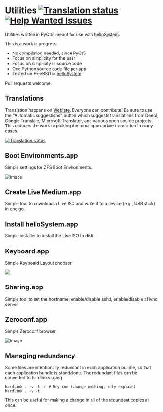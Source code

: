 # Utilities [![Translation status](https://hosted.weblate.org/widgets/hellosystem/-/svg-badge.svg)](https://hosted.weblate.org/engage/hellosystem/) [![Help Wanted Issues](https://img.shields.io/github/issues/helloSystem/Utilities/help%20wanted)](https://github.com/helloSystem/Utilities/issues?q=is%3Aissue+is%3Aopen+label%3A%22help+wanted%22)

Utilities written in PyQt5, meant for use with [helloSystem](https://hellosystem.github.io/).

This is a work in progress.

* No compilation needed, since PyQt5
* Focus on simplicity for the user
* Focus on simplicity in source code
* One Python source code file per app
* Tested on FreeBSD in [helloSystem](https://hellosystem.github.io/)

Pull requests welcome.

## Translations

Translation happens on [Weblate](https://hosted.weblate.org/engage/hellosystem/). Everyone can contribute! Be sure to use the "Automatic suggestions" button which suggests translations from Deepl, Google Translate, Microsoft Translator, and various open source projects. This reduces the work to picking the most appropriate translation in many cases.

<a href="https://hosted.weblate.org/engage/hellosystem/">
<img src="https://hosted.weblate.org/widgets/hellosystem/-/287x66-grey.png" alt="Translation status" />
</a>

## Boot Environments.app

Simple settings for ZFS Boot Environments.

![image](https://user-images.githubusercontent.com/2480569/97612525-d2e93180-1a17-11eb-90c4-5dd90ad67d7f.png)

## Create Live Medium.app

Simple tool to download a Live ISO and write it to a device (e.g., USB stick) in one go.

## Install helloSystem.app

Simple installer to install the Live ISO to disk.

## Keyboard.app

Simple Keyboard Layout chooser

![](https://miro.medium.com/max/318/1*AoZTtzHCKAItIeJbOjxpsA.png)

## Sharing.app

Simple tool to set the hostname, enable/disable sshd, enable/disable x11vnc server

## Zeroconf.app

Simple Zeroconf browser

![image](https://user-images.githubusercontent.com/2480569/94365262-a025e380-00cf-11eb-81e0-495f2ee8242b.png)

## Managing redundancy

Some files are intentionally redundant in each application bundle, so that each application bundle is standalone. The redundant files can be converted to hardlinks using

```
hardlink . -v -t -n # Dry run (change nothing, only explain)
hardlink . -v -t
```

This can be useful for making a change in all of the redundant copies at once.

